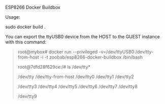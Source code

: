 ESP8266 Docker Buildbox

Usage:

sudo docker build .

You can export the ttyUSB0 device from the HOST to the GUEST instance with this command:

> root@mybox# docker run --privileged -v=/dev/ttyUSB0:/dev/tty-from-host -i -t zoobab/esp8266-docker-buildbox /bin/bash
> 
> root@7dfd28f629ce:/# ls /dev/tty*
> 
> /dev/tty  /dev/tty-from-host  /dev/tty0  /dev/tty1  /dev/tty2
> 
> /dev/tty3  /dev/tty4  /dev/tty5  /dev/tty6  /dev/tty7  /dev/tty8
> 
> /dev/tty9
